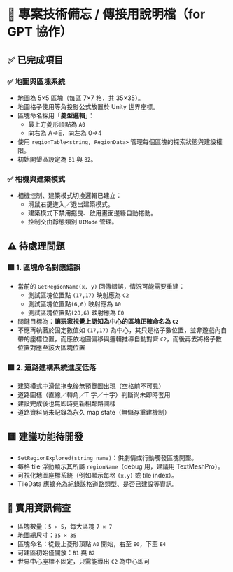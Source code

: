 
# 📘 專案技術備忘 / 傳接用說明檔（for GPT 協作）

## ✅ 已完成項目

### ✅ 地圖與區塊系統
- 地圖為 5×5 區塊（每區 7×7 格，共 35×35）。
- 地圖格子使用等角投影公式放置於 Unity 世界座標。
- 區塊命名採用「**菱型邏輯**」：
  - 最上方菱形頂點為 `A0`
  - 向右為 A→E，向左為 0→4
- 使用 `regionTable<string, RegionData>` 管理每個區塊的探索狀態與建設權限。
- 初始開墾區設定為 `B1` 與 `B2`。

### ✅ 相機與建築模式
- 相機控制、建築模式切換邏輯已建立：
  - 滑鼠右鍵進入／退出建築模式。
  - 建築模式下禁用拖曳、啟用畫面邊緣自動捲動。
  - 控制交由靜態類別 `UIMode` 管理。

## ⚠️ 待處理問題

### 🟥 1. 區塊命名對應錯誤
- 當前的 `GetRegionName(x, y)` 回傳錯誤，情況可能需要重建：
  - 測試區塊位置點 `(17,17)` 映射應為 `C2`
  - 測試區塊位置點`(6,6)` 映射應為 `A0`
  - 測試區塊位置點`(28,6)` 映射應為 `E0`
- 關鍵目標為：**讓玩家視覺上認知為中心的區塊正確命名為 `C2`**
- 不應再執著於固定數值如 `(17,17)` 為中心，其只是格子數位置，並非遊戲內自帶的座標位置，而應依地圖偏移與邏輯推導自動對齊 `C2`，而後再去將格子數位置對應至該大區塊位置

### 🟥 2. 道路建構系統進度低落
- 建築模式中滑鼠拖曳後無預覽圖出現（空格前不可見）
- 道路圖樣（直線／轉角／T 字／十字）判斷尚未即時套用
- 建設完成後也無即時更新相鄰路圖樣
- 道路資料尚未記錄為永久 map state（無儲存重建機制）

## 🟨 建議功能待開發

- `SetRegionExplored(string name)`：供劇情或行動觸發區塊開墾。
- 每格 tile 浮動顯示其所屬 `regionName`（debug 用，建議用 TextMeshPro）。
- 可視化地圖座標系統（例如顯示每格 `(x,y)` 或 tile index）。
- TileData 應擴充為紀錄該格道路類型、是否已建設等資訊。

## 🔧 實用資訊備查

- 區塊數量：`5 × 5`，每大區塊 `7 × 7`
- 地圖總尺寸：`35 × 35`
- 區塊命名：從最上菱形頂點 `A0` 開始，右至 `E0`，下至 `E4`
- 可建區初始僅開放：`B1` 與 `B2`
- 世界中心座標不固定，只需能導出 `C2` 為中心即可
